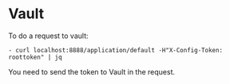# Vault
To do a request to vault:
    
    - curl localhost:8888/application/default -H"X-Config-Token: roottoken" | jq

You need to send the token to Vault in the request.